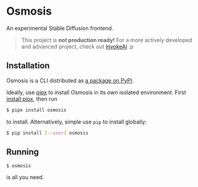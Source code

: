 # Osmosis

An experimental Stable Diffusion frontend.

> This project is **not production ready!** For a more actively developed and advanced project, check out [InvokeAI](https://github.com/invoke-ai/InvokeAI) :p

## Installation

Osmosis is a CLI distributed as [a package on PyPI](https://pypi.org/project/osmosis/).

Ideally, use [pipx](https://pypa.github.io/pipx/) to install Osmosis in its own isolated environment. First [install pipx](https://pypa.github.io/pipx/#install-pipx), then run

```bash
$ pipx install osmosis
```

to install. Alternatively, simple use `pip` to install globally:

```bash
$ pip install [--user] osmosis
```

## Running

```
$ osmosis
```

is all you need.
